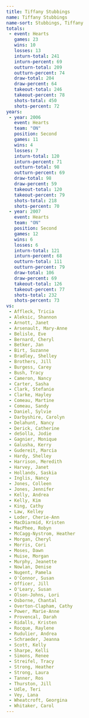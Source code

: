 ```yaml
---
title: Tiffany Stubbings
name: Tiffany Stubbings
name-sort: Stubbings, Tiffany
totals:
 - event: Hearts
   games: 23
   wins: 10
   losses: 13
   inturn-total: 241
   inturn-percent: 69
   outturn-total: 209
   outturn-percent: 74
   draw-total: 204
   draw-percent: 64
   takeout-total: 246
   takeout-percent: 78
   shots-total: 450
   shots-percent: 72
years:
 - year: 2006
   event: Hearts
   team: "ON"
   position: Second
   games: 11
   wins: 4
   losses: 7
   inturn-total: 120
   inturn-percent: 71
   outturn-total: 98
   outturn-percent: 69
   draw-total: 98
   draw-percent: 59
   takeout-total: 120
   takeout-percent: 79
   shots-total: 218
   shots-percent: 70
 - year: 2007
   event: Hearts
   team: "ON"
   position: Second
   games: 12
   wins: 6
   losses: 6
   inturn-total: 121
   inturn-percent: 68
   outturn-total: 111
   outturn-percent: 79
   draw-total: 106
   draw-percent: 69
   takeout-total: 126
   takeout-percent: 77
   shots-total: 232
   shots-percent: 73
vs:
 - Affleck, Tricia
 - Aleksic, Shannon
 - Arnott, Janet
 - Arsenault, Mary-Anne
 - Belisle, Eve
 - Bernard, Cheryl
 - Betker, Jan
 - Birt, Suzanne
 - Bradley, Shelley
 - Brothers, Jill
 - Burgess, Carey
 - Bush, Tracy
 - Cameron, Nancy
 - Carter, Sasha
 - Clark, Stefanie
 - Clarke, Hayley
 - Comeau, Martine
 - Comeau, Sandy
 - Daniel, Sylvie
 - Darbyshire, Carolyn
 - Delahunt, Nancy
 - Derick, Catherine
 - deSolla, Jodie
 - Gagnier, Monique
 - Galusha, Kerry
 - Gudereit, Marcia
 - Hardy, Shelley
 - Harrison, Meredith
 - Harvey, Janet
 - Hollands, Saskia
 - Inglis, Nancy
 - Jones, Colleen
 - Jones, Jennifer
 - Kelly, Andrea
 - Kelly, Kim
 - King, Cathy
 - Law, Kelley
 - Loder, Cherie-Ann
 - MacDiarmid, Kristen
 - MacPhee, Robyn
 - McCagg-Nystrom, Heather
 - Morgan, Cheryl
 - Morris, Cori
 - Moses, Dawn
 - Muise, Morgan
 - Murphy, Jeanette
 - Nowlan, Denise
 - Nugent, Pamela
 - O'Connor, Susan
 - Officer, Jill
 - O'Leary, Susan
 - Olson-Johns, Lori
 - Osborne, Chantal
 - Overton-Clapham, Cathy
 - Power, Marie-Anne
 - Provencal, Darah
 - Ridalls, Kristen
 - Rocque, Raylene
 - Rudulier, Andrea
 - Schraeder, Jeanna
 - Scott, Kelly
 - Sharpe, Kelli
 - Simons, Renee
 - Streifel, Tracy
 - Strong, Heather
 - Strong, Laura
 - Tanner, Ros
 - Thurston, Jill
 - Udle, Teri
 - Vey, Lana
 - Wheatcroft, Georgina
 - Whitaker, Carol
---
```

